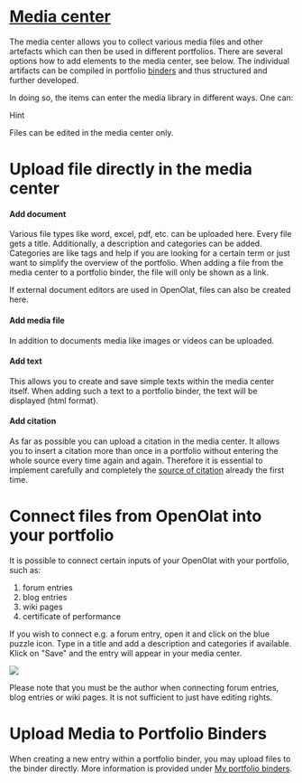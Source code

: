 #  [Media center](Media+center.html)

The media center allows you to collect various media files and other artefacts
which can then be used in different portfolios. There are several options how
to add elements to the media center, see below. The individual artifacts can
be compiled in portfolio [binders](My+portfolio+binders.html) and thus
structured and further developed.

In doing so, the items can enter the media library in different ways. One can:

Hint

Files can be edited in the media center only.

  

# Upload file directly in the media center

#### Add document

Various file types like word, excel, pdf, etc. can be uploaded here. Every
file gets a title. Additionally, a description and categories can be added.
Categories are like tags and help if you are looking for a certain term or
just want to simplify the overview of the portfolio. When adding a file from
the media center to a portfolio binder, the file will only be shown as a link.

If external document editors are used in OpenOlat, files can also be created
here.

#### Add media file

In addition to documents media like images or videos can be uploaded.

#### Add text

This allows you to create and save simple texts within the media center
itself. When adding such a text to a portfolio binder, the text will be
displayed (html format).

#### Add citation

As far as possible you can upload a citation in the media center. It allows
you to insert a citation more than once in a portfolio without entering the
whole source every time again and again. Therefore it is essential to
implement carefully and completely the [source of
citation](My+portfolio+binders.html#Myportfoliobinders-zitat) already the
first time.  

  

# Connect files from OpenOlat into your portfolio

It is possible to connect certain inputs of your OpenOlat with your portfolio,
such as:

  1. forum entries 
  2. blog entries
  3. wiki pages
  4. certificate of performance

If you wish to connect e.g. a forum entry, open it and click on the blue
puzzle icon. Type in a title and add a description and categories if
available. Klick on "Save" and the entry will appear in your media center.

![](../../download/attachments/590936/artefact.png)

Please note that you must be the author when connecting forum entries, blog
entries or wiki pages. It is not sufficient to just have editing rights.

# Upload Media to Portfolio Binders

When creating a new entry within a portfolio binder, you may upload files to
the binder directly. More information is provided under [My portfolio
binders](My+portfolio+binders.html).

  

  

